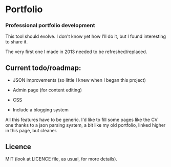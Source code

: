 # Portfolio

### Professional portfolio development

This tool should evolve. I don't know yet how I'll do it, but I found interesting to share it.

The very first one I made in 2013 needed to be refreshed/replaced.



## Current todo/roadmap:

- JSON improvements (so little I knew when I began this project)

- Admin page (for content editing)

- CSS

- Include a blogging system

All this features have to be generic.
I'd like to fill some pages like the CV one thanks to a json parsing system, a bit like my old portfolio, linked higher in this page, but cleaner.


## Licence

MIT (look at LICENCE file, as usual, for more details).
